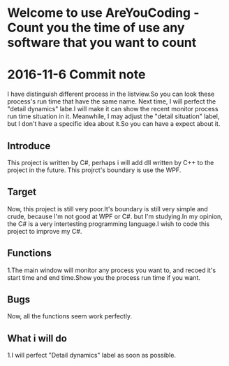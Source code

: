 # Welcome to use AreYouCoding - Count you the time of use any software that you want to count

# 2016-11-6 Commit note
I have distinguish different process in the listview.So you can look these process's run time that have the same name.
Next time, I will perfect the "detail dynamics" labe.I will make it can show the recent monitor process run time situation in it.
Meanwhile, I may adjust the "detail situation" label, but I don't have a specific idea about it.So you can have a expect about it.

## Introduce
This project is written by C#, perhaps i will add dll written by C++ to the project in the future.
This projrct's boundary is use the WPF.

## Target 
Now, this project is still very poor.It's boundary is still very simple and crude, because I'm not good at WPF or C#. but I'm studying.In my opinion, 
the C# is a very intertesting programming language.I wish to code this project to improve my C#.

## Functions
1.The main window will monitor any process you want to, and recoed it's start time and end time.Show you the process run time if you want.

## Bugs
Now, all the functions seem work perfectly.

## What i will do
1.I will perfect "Detail dynamics"  label as soon as possible.